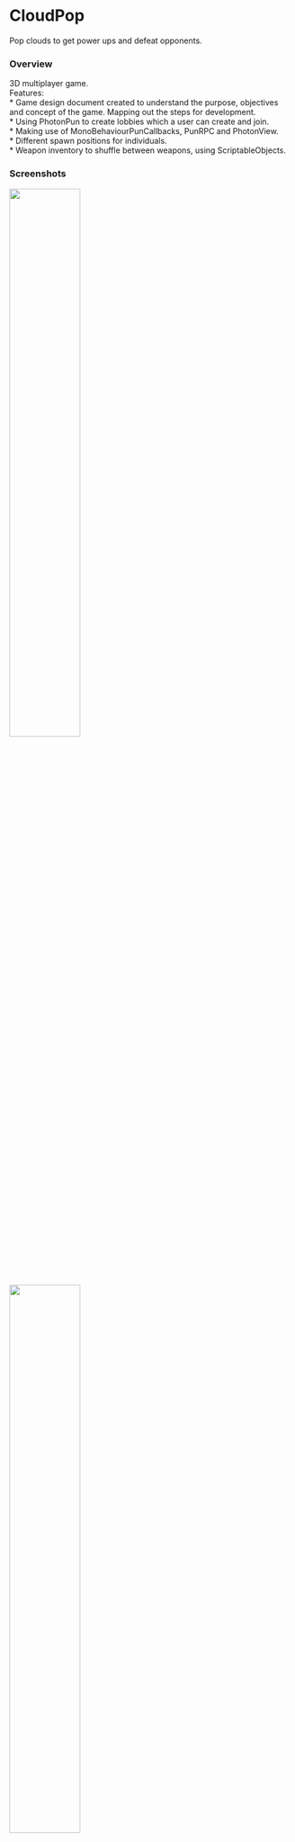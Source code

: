 # CloudPop
Pop clouds to get power ups and defeat opponents.
<h3>Overview</h3>
3D multiplayer game.
<br/>
Features:
<br/>* Game design document created to understand the purpose, objectives and concept of the game. Mapping out the steps for development.
<br/>* Using PhotonPun to create lobbies which a user can create and join.
<br/>* Making use of MonoBehaviourPunCallbacks, PunRPC and PhotonView.
<br/>* Different spawn positions for individuals.
<br/>* Weapon inventory to shuffle between weapons, using ScriptableObjects.
<h3>Screenshots</h3>
<img src="https://user-images.githubusercontent.com/74514287/159278317-08341d16-f615-4c75-93da-f4d055891481.png" width="50%" height="50%">
<img src="https://user-images.githubusercontent.com/74514287/159278470-97cb6acb-6395-47aa-8ee0-139408d49c62.png" width="50%" height="50%">
<img src="https://user-images.githubusercontent.com/74514287/159278536-309b7966-1a40-407e-9659-7cb814848467.png" width="50%" height="50%">
